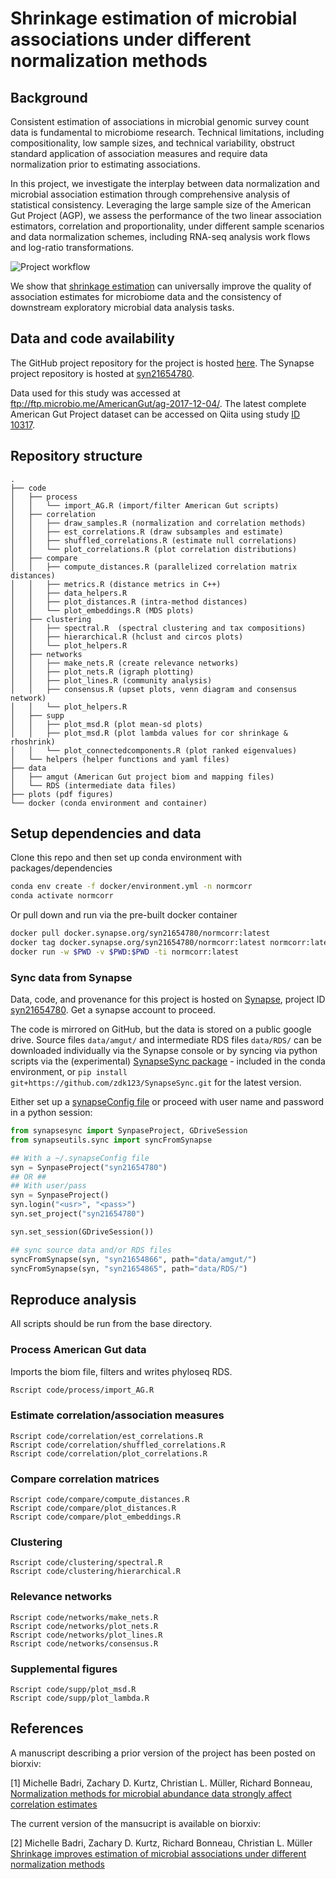# Shrinkage estimation of microbial associations under different normalization methods

## Background

Consistent estimation of associations in microbial genomic survey count data is fundamental to microbiome research.
Technical limitations, including compositionality, low sample sizes, and technical variability, 
obstruct standard application of association measures and require data normalization prior to estimating associations.

In this project, we investigate the interplay between data normalization and microbial association estimation through
comprehensive analysis of statistical consistency. Leveraging the large sample size of the American Gut Project (AGP),
we assess the performance of the two linear association estimators, correlation and proportionality, under
different sample scenarios and data normalization schemes, including RNA-seq analysis work flows and log-ratio
transformations. 

![Project workflow](https://i.imgur.com/qYUXLy0.png)

We show that [shrinkage estimation](https://en.wikipedia.org/wiki/Shrinkage_(statistics)) can universally improve the quality of association estimates for microbiome data and 
the consistency of downstream exploratory microbial data analysis tasks.

## Data and code availability 
The GitHub project repository for the project is hosted [here](https://github.com/MichelleBadri/NormCorr_manuscript). 
The Synapse project repository is hosted at [syn21654780](https://www.synapse.org/#!Synapse:syn21654780). 

Data used for this study was accessed at ftp://ftp.microbio.me/AmericanGut/ag-2017-12-04/.
The latest complete American Gut Project dataset can be accessed on Qiita using study [ID 10317](https://qiita.ucsd.edu/study/description/10317).

## Repository structure
```
.
├── code
│   ├── process
│   │   └── import_AG.R (import/filter American Gut scripts)
│   ├── correlation
│   │   ├── draw_samples.R (normalization and correlation methods)
│   │   ├── est_correlations.R (draw subsamples and estimate)
│   │   ├── shuffled_correlations.R (estimate null correlations)
│   │   └── plot_correlations.R (plot correlation distributions)
│   ├── compare
│   │   ├── compute_distances.R (parallelized correlation matrix distances)
│   │   ├── metrics.R (distance metrics in C++)
│   │   ├── data_helpers.R
│   │   ├── plot_distances.R (intra-method distances)
│   │   └── plot_embeddings.R (MDS plots)
│   ├── clustering
│   │   ├── spectral.R  (spectral clustering and tax compositions)
│   │   ├── hierarchical.R (hclust and circos plots)
│   │   └── plot_helpers.R
│   ├── networks
│   │   ├── make_nets.R (create relevance networks)
│   │   ├── plot_nets.R (igraph plotting)
│   │   ├── plot_lines.R (community analysis)
│   │   ├── consensus.R (upset plots, venn diagram and consensus network)
│   │   └── plot_helpers.R
│   ├── supp
│   │   ├── plot_msd.R (plot mean-sd plots)
│   │   ├── plot_msd.R (plot lambda values for cor shrinkage & rhoshrink)
│   │   └── plot_connectedcomponents.R (plot ranked eigenvalues)
│   └── helpers (helper functions and yaml files)
├── data
│   ├── amgut (American Gut project biom and mapping files)
│   └── RDS (intermediate data files)
├── plots (pdf figures)
└── docker (conda environment and container)
```


## Setup dependencies and data
Clone this repo and then set up conda environment with packages/dependencies
```sh
conda env create -f docker/environment.yml -n normcorr
conda activate normcorr
```

Or pull down and run via the pre-built docker container
```sh
docker pull docker.synapse.org/syn21654780/normcorr:latest
docker tag docker.synapse.org/syn21654780/normcorr:latest normcorr:latest
docker run -w $PWD -v $PWD:$PWD -ti normcorr:latest
```

### Sync data from Synapse
Data, code, and provenance for this project is hosted on [Synapse](synapse.org), project ID [syn21654780](https://www.synapse.org/#!Synapse:syn21654780). Get a synapse account to proceed.

The code is mirrored on GitHub, but the data is stored
on a public google drive.
Source files `data/amgut/` and intermediate RDS files `data/RDS/`
can be downloaded individually via the Synapse console or by
syncing via python scripts via the (experimental) [SynapseSync package](https://github.com/zdk123/SynapseSync) - included in the conda environment, or `pip install git+https://github.com/zdk123/SynapseSync.git` for the latest version.

Either set up a [synapseConfig file](https://python-docs.synapse.org/build/html/Credentials.html) or proceed with user name and password in a python session:

```python
from synapsesync import SynpaseProject, GDriveSession
from synapseutils.sync import syncFromSynapse

## With a ~/.synapseConfig file
syn = SynpaseProject("syn21654780")
## OR ##
## With user/pass
syn = SynpaseProject()
syn.login("<usr>", "<pass>")
syn.set_project("syn21654780")

syn.set_session(GDriveSession())

## sync source data and/or RDS files
syncFromSynapse(syn, "syn21654866", path="data/amgut/")
syncFromSynapse(syn, "syn21654865", path="data/RDS/")
```

## Reproduce analysis

All scripts should be run from the base directory.

### Process American Gut data

Imports the biom file, filters and writes phyloseq RDS.
```sh
Rscript code/process/import_AG.R
```

### Estimate correlation/association measures
```
Rscript code/correlation/est_correlations.R
Rscript code/correlation/shuffled_correlations.R
Rscript code/correlation/plot_correlations.R
```

### Compare correlation matrices
```
Rscript code/compare/compute_distances.R
Rscript code/compare/plot_distances.R
Rscript code/compare/plot_embeddings.R
```

### Clustering
```
Rscript code/clustering/spectral.R
Rscript code/clustering/hierarchical.R
```

### Relevance networks
```
Rscript code/networks/make_nets.R
Rscript code/networks/plot_nets.R
Rscript code/networks/plot_lines.R
Rscript code/networks/consensus.R
```

### Supplemental figures
```
Rscript code/supp/plot_msd.R
Rscript code/supp/plot_lambda.R
```


## References

A manuscript describing a prior version of the project has been posted on biorxiv:

[1] Michelle Badri, Zachary D. Kurtz, Christian L. Müller, Richard Bonneau, [Normalization methods for microbial abundance data strongly affect correlation estimates](https://www.biorxiv.org/content/10.1101/406264v1)

The current version of the mansucript is available on biorxiv:

[2] Michelle Badri, Zachary D. Kurtz, Richard Bonneau, Christian L. Müller [Shrinkage improves estimation of microbial associations under different normalization methods]()


